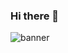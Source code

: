 ### Hi there 👋

![banner](https://github.com/AusierNeto/AusierNeto/assets/67720117/cdfc3c6b-4177-4cb6-8722-093a3728830d)

<!--
[![Anurag's GitHub stats](https://github-readme-stats.vercel.app/api?username=AusierNeto)](https://github.com/anuraghazra/github-readme-stats)

![Top Langs](https://github-readme-stats.vercel.app/api/top-langs/?username=anuraghazra&size_weight=0.5&count_weight=0.5) -->

<!--
**AusierNeto/AusierNeto** is a ✨ _special_ ✨ repository because its `README.md` (this file) appears on your GitHub profile.

Here are some ideas to get you started:

- 🔭 I’m currently working on ...
- 🌱 I’m currently learning ...
- 👯 I’m looking to collaborate on ...
- 🤔 I’m looking for help with ...
- 💬 Ask me about ...
- 📫 How to reach me: ...
- 😄 Pronouns: ...
- ⚡ Fun fact: ...
-->
